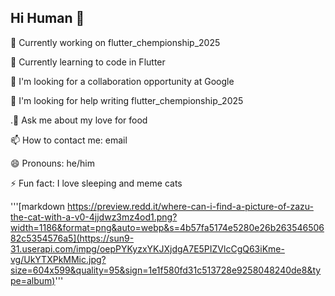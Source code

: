 ## Hi Human 👋

🔭 Currently working on flutter_chempionship_2025 

🌱 Currently learning to code in Flutter

👯 I'm looking for a collaboration opportunity at Google

🤔 I'm looking for help writing flutter_chempionship_2025

.💬 Ask me about my love for food

📫 How to contact me: email

😄 Pronouns: he/him

⚡ Fun fact: I love sleeping and meme cats

'''[markdown https://preview.redd.it/where-can-i-find-a-picture-of-zazu-the-cat-with-a-v0-4jjdwz3mz4od1.png?width=1186&format=png&auto=webp&s=4b57fa5174e5280e26b26354650682c5354576a5](https://sun9-31.userapi.com/impg/oepPYKyzxYKJXjdgA7E5PIZVlcCgQ63iKme-vg/UkYTXPkMMic.jpg?size=604x599&quality=95&sign=1e1f580fd31c513728e9258048240de8&type=album)'''
